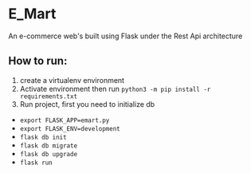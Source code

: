 # E_Mart
An e-commerce web's built using Flask under the Rest Api architecture
## How to run:
1. create a virtualenv environment
2. Activate environment then run `python3 -m pip install -r requirements.txt`
3. Run project, first you need to initialize db
- `export FLASK_APP=emart.py`
- `export FLASK_ENV=development`
- `flask db init`
- `flask db migrate`
- `flask db upgrade`
- `flask run`
